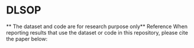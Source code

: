 # DLSOP
** The dataset and code are for research purpose only**
Reference
When reporting results that use the dataset or code in this repository, please cite the paper below:

